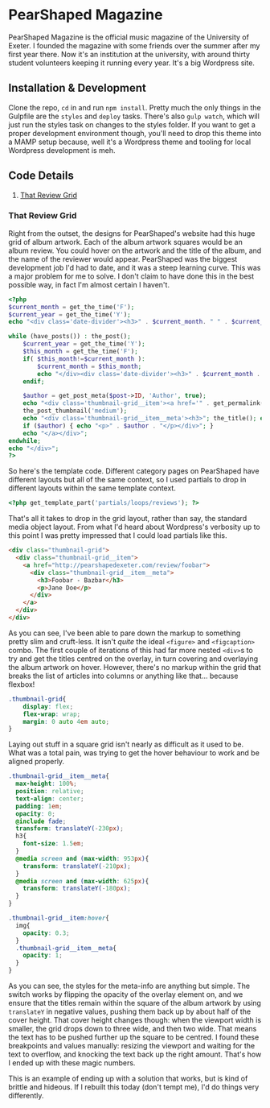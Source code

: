# PearShaped Magazine
PearShaped Magazine is the official music magazine of the University of Exeter. I founded the magazine with some friends over the summer after my first year there. Now it's an institution at the university, with around thirty student volunteers keeping it running every year. It's a big Wordpress site.

## Installation & Development
Clone the repo, `cd` in and run `npm install`. Pretty much the only things in the Gulpfile are the `styles` and `deploy` tasks. There's also `gulp watch`, which will just run the styles task on changes to the styles folder. If you want to get a proper development environment though, you'll need to drop this theme into a MAMP setup because, well it's a Wordpress theme and tooling for local Wordpress development is meh.

## Code Details
1. [That Review Grid](#that-review-grid)

### That Review Grid
Right from the outset, the designs for PearShaped's website had this huge grid of album artwork. Each of the album artwork squares would be an album review. You could hover on the artwork and the title of the album, and the name of the reviewer would appear. PearShaped was the biggest development job I'd had to date, and it was a steep learning curve. This was a major problem for me to solve. I don't claim to have done this in the best possible way, in fact I'm almost certain I haven't.

```php
<?php
$current_month = get_the_time('F');
$current_year = get_the_time('Y');
echo "<div class='date-divider'><h3>" . $current_month. " " . $current_year . "</h3></div><div class='thumbnail-grid'>";

while (have_posts()) : the_post();
    $current_year = get_the_time('Y');
    $this_month = get_the_time('F');
    if( $this_month!=$current_month ):
        $current_month = $this_month;
        echo "</div><div class='date-divider'><h3>" . $current_month . " " . $current_year . "</h3></div><div class='thumbnail-grid'>";
    endif;

    $author = get_post_meta($post->ID, 'Author', true);
    echo "<div class='thumbnail-grid__item'><a href='" . get_permalink() . "'>";
    the_post_thumbnail('medium');
    echo "<div class='thumbnail-grid__item__meta'><h3>"; the_title(); echo "</h3>";
    if ($author) { echo "<p>" . $author . "</p></div>"; }
    echo "</a></div>";
endwhile;
echo "</div>";
?>
```

So here's the template code. Different category pages on PearShaped have different layouts but all of the same context, so I used partials to drop in different layouts within the same template context.

```php
<?php get_template_part('partials/loops/reviews'); ?>
```

That's all it takes to drop in the grid layout, rather than say, the standard media object layout. From what I'd heard about Wordpress's verbosity up to this point I was pretty impressed that I could load partials like this.

```html
<div class="thumbnail-grid">
  <div class="thumbnail-grid__item">
    <a href="http://pearshapedexeter.com/review/foobar">
      <div class="thumbnail-grid__item__meta">
        <h3>Foobar - Bazbar</h3>
        <p>Jane Doe</p>
      </div>
    </a>
  </div>
</div>
```

As you can see, I've been able to pare down the markup to something pretty slim and cruft-less. It isn't _quite_ the ideal `<figure>` and `<figcaption>` combo. The first couple of iterations of this had far more nested `<div>`s to try and get the titles centred on the overlay, in turn covering and overlaying the album artwork on hover. However, there's no markup within the grid that breaks the list of articles into columns or anything like that... because flexbox!

```css
.thumbnail-grid{
	display: flex;
	flex-wrap: wrap;
	margin: 0 auto 4em auto;
}
```

Laying out stuff in a square grid isn't nearly as difficult as it used to be. What was a total pain, was trying to get the hover behaviour to work and be aligned properly.

```scss
.thumbnail-grid__item__meta{
  max-height: 100%;
  position: relative;
  text-align: center;
  padding: 1em;
  opacity: 0;
  @include fade;
  transform: translateY(-230px);
  h3{
    font-size: 1.5em;
  }
  @media screen and (max-width: 953px){
    transform: translateY(-210px);
  }
  @media screen and (max-width: 625px){
    transform: translateY(-180px);
  }
}

.thumbnail-grid__item:hover{
  img{
    opacity: 0.3;
  }
  .thumbnail-grid__item__meta{
    opacity: 1;
  }
}
```

As you can see, the styles for the meta-info are anything but simple. The switch works by flipping the opacity of the overlay element on, and we ensure that the titles remain within the square of the album artwork by using `translateY` in negative values, pushing them back up by about half of the cover height. That cover height changes though: when the viewport width is smaller, the grid drops down to three wide, and then two wide. That means the text has to be pushed further up the square to be centred. I found these breakpoints and values manually: resizing the viewport and waiting for the text to overflow, and knocking the text back up the right amount. That's how I ended up with these magic numbers.

This is an example of ending up with a solution that works, but is kind of brittle and hideous. If I rebuilt this today (don't tempt me), I'd do things very differently.
